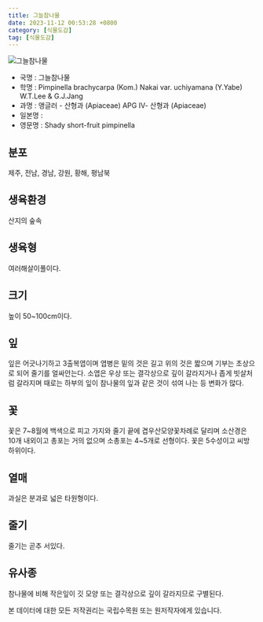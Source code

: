 ```yaml
---
title: 그늘참나물
date: 2023-11-12 00:53:28 +0800
category: [식물도감]
tag: [식물도감]
---
```




![그늘참나물](/fileUpload/plants/basic/Umbelliferae/Pimpinella/19698/2_th2.jpg)
- 국명 : 그늘참나물
- 학명 : Pimpinella brachycarpa (Kom.) Nakai var. uchiyamana (Y.Yabe) W.T.Lee & G.J.Jang
- 과명 : 앵글러 - 산형과 (Apiaceae) APG Ⅳ- 산형과 (Apiaceae)
- 일본명 : 
- 영문명 : Shady short-fruit pimpinella


## 분포
제주, 전남, 경남, 강원, 황해, 평남북
## 생육환경
산지의 숲속
## 생육형
여러해살이풀이다.
## 크기
높이 50~100cm이다.
## 잎
잎은 어긋나기하고 3출복엽이며 엽병은 밑의 것은 길고 위의 것은 짧으며 기부는 초상으로 되어 줄기를 얼싸안는다. 소엽은 우상 또는 결각상으로 깊이 갈라지거나 좁게 빗살처럼 갈라지며 때로는 하부의 잎이 참나물의 잎과 같은 것이 섞여 나는 등 변화가 많다.
## 꽃
꽃은 7~8월에 백색으로 피고 가지와 줄기 끝에 겹우산모양꽃차례로 달리며 소산경은 10개 내외이고 총포는 거의 없으며 소총포는 4~5개로 선형이다. 꽃은 5수성이고 씨방 하위이다.
## 열매
과실은 분과로 넓은 타원형이다.
## 줄기
줄기는 곧추 서있다.
## 유사종
참나물에 비해 작은잎이 깃 모양 또는 결각상으로 깊이 갈라지므로 구별된다. 






본 데이터에 대한 모든 저작권리는 국립수목원 또는 원저작자에게 있습니다.
